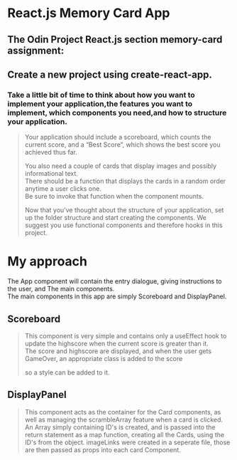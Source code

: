 # React.js Memory Card App
## The Odin Project React.js section memory-card assignment: 

 ## Create a new project using create-react-app.
 ### Take a little bit of time to think about how you want to implement your application,the features you want to implement, which components you need,and how to structure your application. 

> Your application should include a scoreboard, which counts the current score, and a “Best Score”, which shows the best score you achieved thus far. 
>
> You also need a couple of cards that display images and possibly informational text.  
>  There should be a function that displays the cards in a random order anytime a user clicks one.   
>  Be sure to invoke that function when the component mounts.
>
>
>  Now that you’ve thought about the structure of your application, set up the folder structure and start creating the components. We suggest you use functional components and therefore hooks in this project.


# My approach
The App component will contain the entry dialogue, giving instructions to the user, and The main components.  
The main components in this app are simply Scoreboard and DisplayPanel.  


## Scoreboard
> This component is very simple and contains only a useEffect hook to update the highscore when the current score is greater than it.  
> The score and highscore are displayed, and when the user gets GameOver, 
> an appropriate class is added to the score <div> so a style can be added to it.  
  
## DisplayPanel
  > This component acts as the container for the Card components, as well as managing the scrambleArray feature when a card is clicked.
  > An Array simply containing ID's is created, and is passed into the return statement as a map function, creating all the Cards, using the ID's from the object.
  > imageLinks were created in a seperate file, those are then passed as props into each card Component.
  

